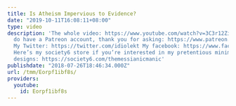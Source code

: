 ```yaml
---
title: Is Atheism Impervious to Evidence?
date: "2019-10-11T16:08:11+08:00"
type: video
description: 'The whole video: https://www.youtube.com/watch?v=3C3r12ZieBE Yes, I
  do have a Patreon account, thank you for asking: https://www.patreon.com/themessianicmanic
  My Twitter: https://twitter.com/idiolekt My facebook: https://www.facebook.com/themessianicmanic/
  Here’s my society6 store if you’re interested in my pretentious minimalist poster
  designs: https://society6.com/themessianicmanic'
publishdate: "2018-07-26T18:46:34.000Z"
url: /tmm/Eorpf1ibf8s/
providers:
  youtube:
    id: Eorpf1ibf8s
---
```

